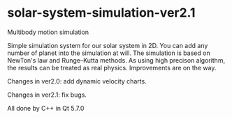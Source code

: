 # solar-system-simulation-ver2.1

Multibody motion simulation

Simple simulation system for our solar system in 2D. You can add any number of planet into the simulation at will. The simulation is based on NewTon's law and Runge–Kutta methods. As using high precison algorithm, the results can be treated as real physics. Improvements are on the way.

Changes in ver2.0: add dynamic velocity charts.

Changes in ver2.1: fix bugs.

All done by C++ in Qt 5.7.0
